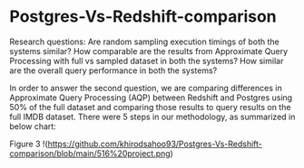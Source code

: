 # Postgres-Vs-Redshift-comparison


Research questions:
Are random sampling execution timings of both the systems similar?
How comparable are the results from Approximate Query Processing with full vs sampled dataset in both the systems?
How similar are the overall query performance in both the systems?

In order to answer the second question, we are comparing differences in Approximate Query Processing (AQP) between Redshift and Postgres using 50% of the full dataset and comparing those results to query results on the full IMDB dataset. There were 5 steps in our methodology, as summarized in below chart:



Figure 3
!(https://github.com/khirodsahoo93/Postgres-Vs-Redshift-comparison/blob/main/516%20project.png)
